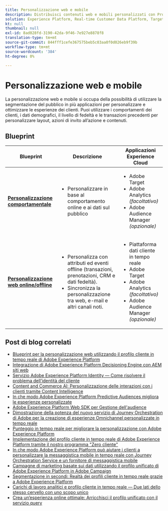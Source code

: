 ```yaml
---
title: Personalizzazione web e mobile
description: Distribuisci contenuti web e mobili personalizzati con Profilo cliente in tempo reale.
solution: Experience Platform, Real-time Customer Data Platform, Target, Audience Manager, Analytics, Experience Cloud Services
kt: null
thumbnail: null
exl-id: 8ad028fd-3190-42da-9f46-7e927e8878f8
translation-type: tm+mt
source-git-commit: 844fff1cefe367575beb5c03aa0f0d026eb9f39b
workflow-type: tm+mt
source-wordcount: '384'
ht-degree: 0%

---
```


# Personalizzazione web e mobile


La personalizzazione web e mobile si occupa della possibilità di utilizzare la segmentazione del pubblico in più applicazioni per personalizzare e ottimizzare le esperienze dei clienti. Puoi utilizzare i comportamenti dei clienti, i dati demografici, il livello di fedeltà e le transazioni precedenti per personalizzare layout, azioni di invito all’azione e contenuti.

## Blueprint

| Blueprint | Descrizione | Applicazioni Experience Cloud |
|---|---|---|
| **[Personalizzazione comportamentale](behavioral.md)** | <ul><li>Personalizzare in base al comportamento online e ai dati sul pubblico</li></ul> | <ul><li>Adobe Target</li><li>Adobe Analytics *(facoltativo)*</li><li>Adobe Audience Manager *(opzionale)*</li></ul> |
| **[Personalizzazione web online/offline](online-offline.md)** | <ul><li>Personalizza con attributi ed eventi offline (transazioni, prenotazioni, CRM e dati fedeltà).</li><li>Sincronizza la personalizzazione tra web, e-mail e altri canali noti.</li></ul> | <ul><li>Piattaforma dati cliente in tempo reale</li><li>Adobe Target</li><li>Adobe Analytics *(facoltativo)*</li><li>Adobe Audience Manager *(opzionale)*</li></ul> |

## Post di blog correlati

* [Blueprint per la personalizzazione web utilizzando il profilo cliente in tempo reale di Adobe Experience Platform](https://medium.com/adobetech/blueprint-for-web-personalization-using-adobe-experience-platform-real-time-customer-profile-fef2ce7a4b2f)
* [Integrazione di Adobe Experience Platform Decisioning Engine con AEM siti web](https://jaeness.medium.com/integrating-adobe-experience-platform-decisioning-engine-with-aem-websites-9c222acd12e2)
* [Servizio Adobe Experience Platform Identity — Come risolvere il problema dell’identità del cliente](https://medium.com/adobetech/adobe-experience-platforms-identity-service-how-to-solve-the-customer-identity-conundrum-f95e22d16ea9)
* [Content and Commerce AI: Personalizzazione delle interazioni con i clienti tramite Content Intelligence](https://medium.com/adobetech/content-and-commerce-ai-personalizing-your-interactions-with-customers-through-content-intelligence-dc182601deab)
* [In che modo Adobe Experience Platform Predictive Audiences migliora le esperienze personalizzate](https://medium.com/adobetech/how-adobe-experience-platform-predictive-audiences-improves-personalized-experiences-1f75a60cb7a3)
* [Adobe Experience Platform Web SDK per Gestione dell&#39;audience](https://medium.com/adobetech/adobe-experience-platform-web-sdk-for-audience-management-751fa6d063bc)
* [Dimostrazione della potenza del nuovo servizio di Journey Orchestration di Adobe per la creazione di esperienze Omnichannel personalizzate in tempo reale](https://medium.com/adobetech/demonstrating-the-power-of-adobes-new-journey-orchestration-service-to-build-personalized-aa60d88cd34)
* [Punteggio in tempo reale per migliorare la personalizzazione con Adobe Experience Platform](https://medium.com/adobetech/real-time-scoring-to-improve-personalization-with-adobe-experience-platform-78d3a47406f7)
* [Implementazione del profilo cliente in tempo reale di Adobe Experience Platform tramite il nostro programma &quot;Zero cliente&quot;](https://medium.com/adobetech/implementing-adobe-experience-platform-real-time-customer-profile-through-our-customer-zero-32e7cd952896)
* [In che modo Adobe Experience Platform può aiutare i clienti a personalizzare la messaggistica mobile in tempo reale con Journey Orchestration Service e un fornitore di messaggistica mobile](https://medium.com/adobetech/how-adobe-experience-platform-helped-a-client-personalize-their-mobile-messaging-in-real-time-with-7d634aefa098)
* [Campagne di marketing basate sui dati utilizzando il profilo unificato di Adobe Experience Platform in Adobe Campaign](https://medium.com/adobetech/data-driven-marketing-campaigns-using-adobe-experience-platforms-unified-profile-in-adobe-campaign-9d9a97e183c4)
* [Segmentazione in secondi: Realtà dei profili cliente in tempo reale grazie a Adobe Experience Platform](https://medium.com/adobetech/segmentation-in-seconds-how-adobe-experience-platform-made-real-time-customer-profiles-a-reality-a7a8552b0847)
* [Carichi di lavoro analitici e profilo cliente in tempo reale — Due lati dello stesso cervello con uno scopo unico](https://medium.com/adobetech/analytical-workloads-and-real-time-customer-profile-two-sides-of-the-same-brain-with-a-cdfac85ce8c1)
* [Crea un’esperienza online ottimale: Arricchisci il profilo unificato con il servizio query](https://medium.com/adobetech/build-an-optimal-online-experience-enrich-unified-profile-with-query-service-8027c196ab33)
